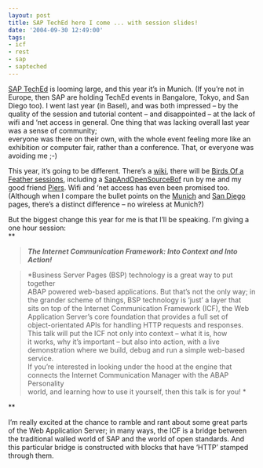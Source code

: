 ```yaml
---
layout: post
title: SAP TechEd here I come ... with session slides!
date: '2004-09-30 12:49:00'
tags:
- icf
- rest
- sap
- sapteched
---
```



[SAP TechEd](http://emea.sapteched.com) is looming large, and this year it’s in Munich. (If you’re not in Europe, then SAP are holding TechEd events in Bangalore, Tokyo, and San Diego too). I went last year (in Basel), and was both impressed – by the quality of the session and tutorial content – and disappointed – at the lack of wifi and ‘net access in general. One thing that was lacking overall last year was a sense of community;  
 everyone was there on their own, with the whole event feeling more like an exhibition or computer fair, rather than a conference. That, or everyone was avoiding me ;-)

This year, it’s going to be different. There’s a [wiki](http://wiki.sdn.sap.com/teched04/), there will be [Birds Of a Feather sessions](http://wiki.sdn.sap.com/teched04/index.cgi?MunichBOF), including a [SapAndOpenSourceBof](http://wiki.sdn.sap.com/teched04/index.cgi?SapAndOpenSourceBof) run by me and my good friend [Piers](http://www.piersharding.com/blog/). Wifi and ‘net access has even been promised too. (Although when I compare the bullet points on the [Munich](http://emea.sapteched.com) and [San Diego](http://www.sapteched.com) pages, there’s a distinct difference – no wireless at Munich?)

But the biggest change this year for me is that I’ll be speaking. I’m giving a one hour session:  
**

> ***The Internet Communication Framework: Into Context and Into  
>  Action!***

> *Business Server Pages (BSP) technology is a great way to put together  
>  ABAP powered web-based applications. But that’s not the only way; in  
>  the grander scheme of things, BSP technology is ‘just’ a layer that  
>  sits on top of the Internet Communication Framework (ICF), the Web  
>  Application Server’s core foundation that provides a full set of  
>  object-orientated APIs for handling HTTP requests and responses.  
>  This talk will put the ICF not only into context – what it is, how  
>  it works, why it’s important – but also into action, with a live  
>  demonstration where we build, debug and run a simple web-based service.  
>  If you’re interested in looking under the hood at the engine that  
>  connects the Internet Communication Manager with the ABAP Personality  
>  world, and learning how to use it yourself, then this talk is for you! *

**

I’m really excited at the chance to ramble and rant about some great parts of the Web Application Server; in many ways, the ICF is a bridge between the traditional walled world of SAP and the world of open standards. And this particular bridge is constructed with blocks that have ‘HTTP’ stamped through them.



